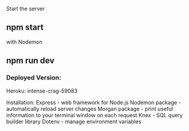 Start the server
## npm start
with Nodemon
## npm run dev

### Deployed Version:
Heroku: intense-crag-59083

Installation:
Express - web framework for Node.js
Nodemon package - automatically reload server changes
Morgan package - print useful information to your terminal window on each request
Knex - SQL query builder library
Dotenv - manage environment variables